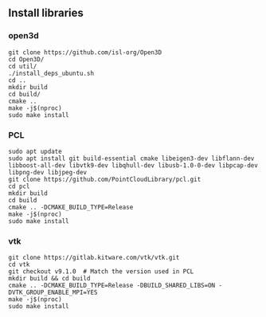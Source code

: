 ## Install libraries

### open3d

	git clone https://github.com/isl-org/Open3D
	cd Open3D/
	cd util/
	./install_deps_ubuntu.sh
	cd ..
	mkdir build
	cd build/
	cmake ..
	make -j$(nproc)
	sudo make install



### PCL

	sudo apt update
	sudo apt install git build-essential cmake libeigen3-dev libflann-dev libboost-all-dev libvtk9-dev libqhull-dev libusb-1.0-0-dev libpcap-dev libpng-dev libjpeg-dev
	git clone https://github.com/PointCloudLibrary/pcl.git
	cd pcl
	mkdir build
	cd build
	cmake .. -DCMAKE_BUILD_TYPE=Release
	make -j$(nproc)
	sudo make install

### vtk

	git clone https://gitlab.kitware.com/vtk/vtk.git
	cd vtk
	git checkout v9.1.0  # Match the version used in PCL
	mkdir build && cd build
	cmake .. -DCMAKE_BUILD_TYPE=Release -DBUILD_SHARED_LIBS=ON -DVTK_GROUP_ENABLE_MPI=YES
	make -j$(nproc)
	sudo make install
